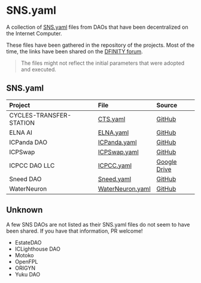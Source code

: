 # SNS.yaml

A collection of [SNS.yaml](https://internetcomputer.org/docs/current/developer-docs/daos/sns/tokenomics/preparation) files from DAOs that have been decentralized on the Internet Computer.

These files have been gathered in the repository of the projects. Most of the time, the links have been shared on the [DFINITY forum](https://forum.dfinity.org/).

> The files might not reflect the initial parameters that were adopted and executed.

## SNS.yaml

| Project                  | File                                          | Source                                                                                        |
|:-------------------------|:----------------------------------------------|:----------------------------------------------------------------------------------------------|
| CYCLES-TRANSFER-STATION  | [CTS.yaml](sns_init/CTS.yaml)                 | [GitHub](https://github.com/cycles-transfer-station/cts/blob/master/sns/sns_init.yaml)        |
| ELNA AI                  | [ELNA.yaml](sns_init/ELNA.yaml)               | [GitHub](https://github.com/elna-ai/SNS/blob/main/sns_init.yaml)                         |
| ICPanda DAO              | [ICPanda.yaml](sns_init/ICPanda.yaml)         | [GitHub](https://github.com/ldclabs/ic-panda/blob/main/sns_init.yaml)                         |
| ICPSwap                  | [ICPSwap.yaml](sns_init/ICPSwap.yaml)         | [GitHub](https://github.com/ICPSwap-Labs/sns/blob/main/sns_init.yaml)                         |
| ICPCC DAO LLC            | [ICPCC.yaml](sns_init/ICPCC.yaml)             | [Google Drive](https://drive.google.com/file/d/1-AFoIATMVhL60hDl7-JDCuPlg3R_aIeC/view)        |
| Sneed DAO                | [Sneed.yaml](sns_init/Sneed.yaml)       | [GitHub](https://github.com/icsneed/sneed_sns_dapp/blob/main/sns/sns_init.yaml) |
| WaterNeuron              | [WaterNeuron.yaml](sns_init/WaterNeuron.yaml) | [GitHub](https://github.com/WaterNeuron/WaterNeuron/blob/main/water_neuron_wtn_sns_init.yaml) |

## Unknown

A few SNS DAOs are not listed as their SNS.yaml files do not seem to have been shared. If you have that information, PR welcome!

- EstateDAO
- ICLighthouse DAO
- Motoko
- OpenFPL
- ORIGYN
- Yuku DAO
